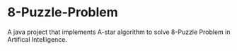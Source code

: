# 8-Puzzle-Problem
A java project that implements A-star algorithm to solve 8-Puzzle Problem in Artifical Intelligence. 
